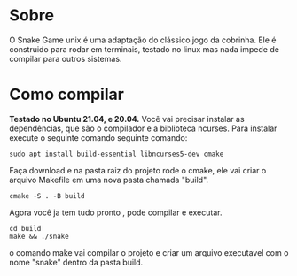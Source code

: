 # Sobre

O Snake Game unix é uma adaptação do clássico jogo da cobrinha.
Ele é construido para rodar em terminais, testado no linux mas nada impede de compilar para outros sistemas.

# Como compilar

**Testado no Ubuntu  21.04, e 20.04.**
Você vai precisar instalar as dependências, que são o compilador e a biblioteca ncurses. 
Para instalar execute o seguinte comando seguinte comando:

    sudo apt install build-essential libncurses5-dev cmake

Faça download e na pasta raiz do projeto rode o cmake, ele vai criar o  arquivo Makefile em uma nova pasta chamada "build".

    cmake -S . -B build
Agora você ja tem tudo pronto , pode compilar e executar.

    cd build
    make && ./snake
o comando make vai compilar o projeto e criar um arquivo executavel com o nome "snake" dentro da pasta build.

